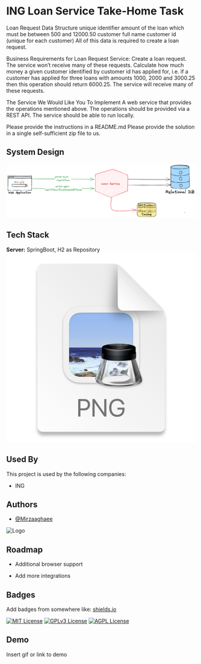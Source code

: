 
# ING Loan Service Take-Home Task

Loan Request Data Structure
unique identifier
amount of the loan which must be between 500 and 12000.50 
customer full name
customer id (unique for each customer)
All of this data is required to create a loan request.

Business Requirements for Loan Request Service:
Create a loan request. The service won’t receive many of these requests.
Calculate how much money a given customer identified by customer id has applied for, i.e. if a customer has applied for three loans with amounts 1000, 2000 and 3000.25 then this operation should return 6000.25. The service will receive many of these requests.

The Service We Would Like You To Implement
A web service that provides the operations mentioned above.
The operations should be provided via a REST API.
The service should be able to run locally. 

Please provide the instructions in a README.md Please provide the solution in a single self-sufficient zip file to us.


## System Design
![Logo](loan.png)
## Tech Stack



**Server:** SpringBoot, H2 as Repository![img.png](img.png)


## Used By

This project is used by the following companies:

- ING



## Authors

- [@Mirzaaghaee](https://www.github.com/Mirzaaghaee)




![Logo](https://logowik.com/content/uploads/images/614_ingbank.jpg)


## Roadmap

- Additional browser support

- Add more integrations


## Badges

Add badges from somewhere like: [shields.io](https://shields.io/)

[![MIT License](https://img.shields.io/badge/License-MIT-green.svg)](https://choosealicense.com/licenses/mit/)
[![GPLv3 License](https://img.shields.io/badge/License-GPL%20v3-yellow.svg)](https://opensource.org/licenses/)
[![AGPL License](https://img.shields.io/badge/license-AGPL-blue.svg)](http://www.gnu.org/licenses/agpl-3.0)


## Demo

Insert gif or link to demo

